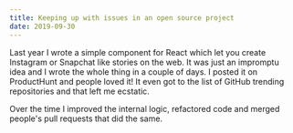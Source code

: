 ```yaml
---
title: Keeping up with issues in an open source project
date: 2019-09-30
---
```


Last year I wrote a simple component for React which let you create Instagram or Snapchat like stories on the web. It was just<!-- excerpt --> an impromptu idea and I wrote the whole thing in a couple of days. I posted it on ProductHunt and people loved it! It even got to the list of GitHub trending repositories and that left me ecstatic.

Over the time I improved the internal logic, refactored code and merged people's pull requests that did the same.
